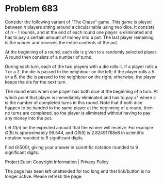 #   Problem 683

   Consider the following variant of "The Chase" game. This game is played
   between $n$ players sitting around a circular table using two dice. It
   consists of $n-1$ rounds, and at the end of each round one player is
   eliminated and has to pay a certain amount of money into a pot. The last
   player remaining is the winner and receives the entire contents of the
   pot.

   At the beginning of a round, each die is given to a randomly selected
   player. A round then consists of a number of turns.

   During each turn, each of the two players with a die rolls it. If a player
   rolls a 1 or a 2, the die is passed to the neighbour on the left; if the
   player rolls a 5 or a 6, the die is passed to the neighbour on the right;
   otherwise, the player keeps the die for the next turn.

   The round ends when one player has both dice at the beginning of a turn.
   At which point that player is immediately eliminated and has to pay $s^2$
   where $s$ is the number of completed turns in this round. Note that if
   both dice happen to be handed to the same player at the beginning of a
   round, then no turns are completed, so the player is eliminated without
   having to pay any money into the pot.

   Let $G(n)$ be the expected amount that the winner will receive. For
   example $G(5)$ is approximately 96.544, and $G(50)$ is 2.82491788e6 in
   scientific notation rounded to 9 significant digits.

   Find $G(500)$, giving your answer in scientific notation rounded to 9
   significant digits.

   Project Euler: Copyright Information | Privacy Policy

   The page has been left unattended for too long and that link/button is no
   longer active. Please refresh the page.
